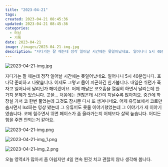 ```yaml
---
title: "2023-04-21"
tags:
created: 2023-04-21 08:45:36
updated: 2023-04-21 08:45:36
categories:
  - 러닝
  - 기록
date: 2023-04-21
image: /images/2023-04-21-img.jpg
description: "자다가는 잘 깨는데 정작 일어날 시간에는 못일어났네요. 일어나니 5시 40분입니다. 호다닥 준비하고 나왔습니다. 어제도 그렇고 몸이 피곤하긴 한가봅니다. 내일은 쉬던가 푹자고 일어나서 달리던가 해야겠어요. 어제 깨달은 코호흡을 열심히 하면서 달리는데 한가지 문제가 있습니다. 콧물… 처음"
---
```


![2023-04-21-img.jpg](/images/2023-04-21-img.jpg)
 
 

자다가는 잘 깨는데 정작 일어날 시간에는 못일어났네요. 일어나니 5시 40분입니다. 호다닥 준비하고 나왔습니다. 어제도 그렇고 몸이 피곤하긴 한가봅니다. 내일은 쉬던가 푹자고 일어나서 달리던가 해야겠어요.
어제 깨달은 코호흡을 열심히 하면서 달리는데 한가지 문제가 있습니다. 콧물…
처음에는 괜찮은데 시간이 지날수록 많아져요. 중간에 화장실 가서 코 한번 풀었는데 그것도 잠시뿐 다시 또 생겨나네요. 어제 유튜브에서 코로만 숨시면서 lsd하는 영상 봤는데 그 유튜버도 콧물 이야기했었는데 그 이야기가 제 이야기였습니다.
코에 힘주면서 뛰면 페이스가 좀 올라가는지 어제보다 살짝 높습니다. 어디든 힘을 주면 안되는거 같아요.

 
 ![2023-04-21-img.png](/images/2023-04-21-img.png)
 
 

 
 ![2023-04-21-img_1.png](/images/2023-04-21-img_1.png)
 
 

 
 ![2023-04-21-img_2.png](/images/2023-04-21-img_2.png)
 
 

오늘 영역4가 많아서 좀 아쉽지만 4일 연속 뛴것 치고 괜찮지 않나 생각해 봅니다.

